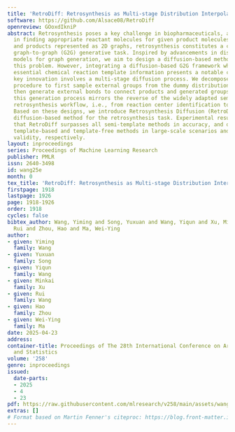 ```yaml
---
title: 'RetroDiff: Retrosynthesis as Multi-stage Distribution Interpolation'
software: https://github.com/Alsace08/RetroDiff
openreview: GOoxdIkniP
abstract: Retrosynthesis poses a key challenge in biopharmaceuticals, aiding chemists
  in finding appropriate reactant molecules for given product molecules. With reactants
  and products represented as 2D graphs, retrosynthesis constitutes a conditional
  graph-to-graph (G2G) generative task. Inspired by advancements in discrete diffusion
  models for graph generation, we aim to design a diffusion-based method to address
  this problem. However, integrating a diffusion-based G2G framework while retaining
  essential chemical reaction template information presents a notable challenge. Our
  key innovation involves a multi-stage diffusion process. We decompose the retrosynthesis
  procedure to first sample external groups from the dummy distribution given products,
  then generate external bonds to connect products and generated groups. Interestingly,
  this generation process mirrors the reverse of the widely adapted semi-template
  retrosynthesis workflow, i.e., from reaction center identification to synthon completion.
  Based on these designs, we introduce Retrosynthesis Diffusion (RetroDiff), a novel
  diffusion-based method for the retrosynthesis task. Experimental results demonstrate
  that RetroDiff surpasses all semi-template methods in accuracy, and outperforms
  template-based and template-free methods in large-scale scenarios and molecular
  validity, respectively.
layout: inproceedings
series: Proceedings of Machine Learning Research
publisher: PMLR
issn: 2640-3498
id: wang25e
month: 0
tex_title: 'RetroDiff: Retrosynthesis as Multi-stage Distribution Interpolation'
firstpage: 1918
lastpage: 1926
page: 1918-1926
order: 1918
cycles: false
bibtex_author: Wang, Yiming and Song, Yuxuan and Wang, Yiqun and Xu, Minkai and Wang,
  Rui and Zhou, Hao and Ma, Wei-Ying
author:
- given: Yiming
  family: Wang
- given: Yuxuan
  family: Song
- given: Yiqun
  family: Wang
- given: Minkai
  family: Xu
- given: Rui
  family: Wang
- given: Hao
  family: Zhou
- given: Wei-Ying
  family: Ma
date: 2025-04-23
address:
container-title: Proceedings of The 28th International Conference on Artificial Intelligence
  and Statistics
volume: '258'
genre: inproceedings
issued:
  date-parts:
  - 2025
  - 4
  - 23
pdf: https://raw.githubusercontent.com/mlresearch/v258/main/assets/wang25e/wang25e.pdf
extras: []
# Format based on Martin Fenner's citeproc: https://blog.front-matter.io/posts/citeproc-yaml-for-bibliographies/
---
```

